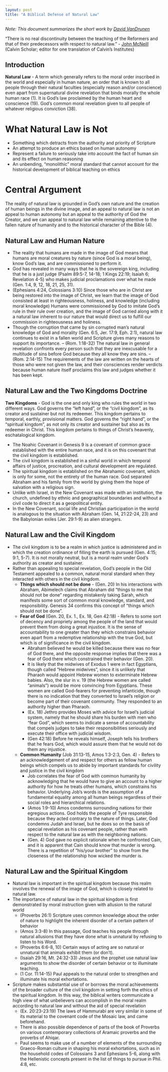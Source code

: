 ```yaml
---
layout: post
title: "A Biblical Defense of Natural Law"
---
```


*Note: This document summarizes the short work by [David VanDrunen](https://www.wscal.edu/academics/faculty/david-vandrunen)*

“There is no real discontinuity between the teaching of the Reformers and that of their predecessors with respect to natural law.” - [John McNeill](https://en.wikipedia.org/wiki/John_T._McNeill) (Calvin Scholar; editor for one translation of Calvin’s Institutes)
## Introduction
**Natural Law** - A term which generally refers to the moral order inscribed in the world and especially in human nature, an order that is known to all people through their natural faculties (especially reason and/or conscience) even apart from supernatural divine revelation that binds morally the whole human race (1).
It is God’s law proclaimed by the human heart and conscience (19).
God’s common moral revelation given to all people of whatever religious conviction (38).

# What Natural Law is Not
* Something which detracts from the authority and priority of Scripture
* An attempt to produce an ethics based on human autonomy
* Represent a failure to seriously take into account the fact of human sin and its effect on human reasoning
* An unbending, “monolithic” moral standard that cannot account for the historical development of biblical teaching on ethics

# Central Argument
The reality of natural law is grounded in God’s own nature and the creation of human beings in the divine image, and an appeal to natural law is not an appeal to human autonomy but an appeal to the authority of God the Creator, and we can appeal to natural law while remaining attentive to the fallen nature of humanity and to the historical character of the Bible (4).

## Natural Law and Human Nature
* The reality that humans are made in the image of God means that humans are moral creatures by nature (since God is a moral being), know God’s law, and are commissioned to perform it.
* God has revealed in many ways that he is the sovereign king, including that he is a just judge (Psalm 89:5-7, 14-18; 1 Kings 22:19; Isaiah 6; Revelation 4-5) who makes judicial proclamations over what he made (Gen. 1:4, 9, 12, 18, 21, 25, 31).
* (Ephesians 4:24, Colossians 3:10) Since those who are in Christ are being restored into the image of Christ, we learn that the image of God consisted at least in righteousness, holiness, and knowledge (including moral knowledge)
Humans were commissioned by God to imitate God’s rule in their rule over creation, and the image of God carried along with it a natural law inherent to our nature that would direct us to fulfill our commission in righteousness and holiness.
* Though the corruption that came by sin corrupted man’s natural knowledge of God and morality (Gen. 6:5, Jer. 17:9, Eph. 2:1), natural law continues to exist in a fallen world and Scripture gives many reasons to support its importance.
– (Rom. 1:18-32) The natural law in general revelation confronts every person such that they are inexcusable for a multitude of sins before God because they all know they are sins.
– (Rom. 2:14-15) The requirements of the law are written on the hearts of those who were not given the law, and their consciences render verdicts because human nature itself proclaims this law and judges whether it has been kept.

## Natural Law and the Two Kingdoms Doctrine
**Two Kingdoms** - God is the one and only king who rules the world in two different ways. God governs the “left hand”, or the “civil kingdom”, as its creator and sustainer but not its redeemer. This kingdom pertains to temporal, earthly, provisional matters. God governs the “right hand”, or the “spiritual kingdom”, as not only its creator and sustainer but also as its redeemer in Christ. This kingdom pertains to things of Christ’s heavenly, eschatalogical kingdom.
* The Noahic Covenant in Genesis 9 is a covenant of common grace established with the entire human race, and it is on this covenant that the civil kingdom is established.
* The civil kingdom is established in a sinful world in which temporal affairs of justice, procreation, and cultural development are regulated.
* The spiritual kingdom is established on the Abrahamic covenant, which is only for some, not the entirety of the human race. God separated Abraham and his family from the world by giving them the hope of salvation with a religious sign.
* Unlike with Israel, in the New Covenant was made with an institution, the church, undefined by ethnic and geographical boundaries and without a civil code to direct it as a geopolitical entity.
* In the New Covenant, social life and Christian participation in the world is analogous to the situation with Abraham (Gen. 14, 21:22-24, 23) and the Babylonian exiles (Jer. 29:1-9) as alien strangers.

## Natural Law and the Civil Kingdom
* The civil kingdom is to be a realm in which justice is administered and in which the creation ordinance of filling the earth is pursued (Gen. 4:15; 9:1, 5-7). It is not morally neutral, but is a moral realm under God’s authority as creator and sustainer.
* Rather than appealing to special revelation, God’s people in the Old Testament appealed to a common, natural moral standard when they interacted with others in the civil kingdom.
    * **Things which should not be done** - (Gen. 20) In his interactions with Abraham, Abimelech claims that Abraham did “things to me that should not be done” regarding mistakenly taking Sarah, which manifests some sort of common moral knowledge, standard, and responsibility. Genesis 34 confirms this concept of “things which should not be done”.
    * **Fear of God** (Gen. 20, Ex. 1., Ex. 18, Gen 42:18) - Refers to some sort of decency and propriety among the people of the land that would prevent them from doing a great injustice. It is the sense of accountability to one greater than they which constrains behavior even apart from a redemptive relationship with the true God, but which is of significance in the civil kingdom.
        * Abraham believed he would be killed because there was no fear of God there, and the opposite response implies that there was a fear of God there which constrained their behavior (Gen. 20).
        * It is likely that the midwives of Exodus 1 were in fact Egyptians, though called “Hebrew midwives”, since it is unlikely that Pharaoh would appoint Hebrew women to exterminate Hebrew babies. Also, the slur in v. 19 (the Hebrew women are called “animals”) would be more convincing from Egyptians. These women are called God-fearers for preventing infanticide, though there is no indication that they converted to Israel’s religion or become part of their covenant community. They responded to an authority higher than Pharaoh.
        * (Ex. 18) Jethro provides Moses with advice for Israel’s judicial system, namely that he should share his burden with men who “fear God”, which seems to indicate a sense of accountability that compels judges to take their responsibilities seriously and execute their office with judicial wisdom.
        * (Gen 42:18) Before he reveals himself, Joseph tells his brothers that he fears God, which would assure them that he would not do them any injustice.
    * **Common Humanity** (Job 31:13-15, Amos 1:3-2:3, Gen. 4) - Refers to an acknowledgement of and respect for others as fellow human beings which compels us to abide by important standards for civility and justice in the civil kingdom
        * Job correlates the fear of God with common humanity by acknowledging that he would have to give an account to a higher authority for how he treats other humans, which constrains his behavior. Underlying Job’s words is the assumption of a fundamental equality among all human beings regardless of their social roles and hierarchical relations.
        * (Amos 1:9-10) Amos condemns surrounding nations for their egregious actions. God holds the people of Tyre responsible because they acted contrary to the nature of things. Later, God condemns Judah and Israel, but he does so on the basis of special revelation as his covenant people, rather than with respect to the natural law as with the neighboring nations.
        * (Gen. 4) God gave no explicit rationale when he confronted Cain, and it is apparent that Cain should know that murder is wrong. There is a repetition of “his/your brother” to show from the closeness of the relationship how wicked the murder is.

## Natural Law and the Spiritual Kingdom
* Natural law is important in the spiritual kingdom because this realm involves the renewal of the image of God, which is closely related to natural law.
* The importance of natural law in the spiritual kingdom is first demonstrated by moral instruction given with allusion to the natural world
    * (Proverbs 26:1) Scripture uses common knowledge about the order of nature to highlight the inherent disorder of a certain pattern of behavior
    * (Amos 3:3-8) In this passage, God teaches his people through natural allusions that they have done what is unnatural by refusing to listen to his Word.
    * (Proverbs 6:6-8, 10) Certain ways of acting are so natural or unnatural that animals exhibit them (or don’t).
    * (Isaiah 29:16, Mt. 24:32-33) Jesus and the prophet use natural law arguments to show the disorder of certain behavior or to illuminate teaching.
    * (1 Cor. 11:14-15) Paul appeals to the natural order to strengthen and illuminate his moral exhortations.
* Scripture makes substantial use of or borrows the moral achievements of the broader culture of the civil kingdom in setting forth the ethics of the spiritual kingdom. In this way, the biblical writers communicate a high view of what unbelievers can accomplish in the moral realm according to natural law and without the aid of special revelation
    * (Ex. 20:23-23:19) The laws of Hammurabi are very similar in some of its material to the covenant code of the Mosaic law, and came beforehand.
    * There is also possible dependence of parts of the book of Proverbs on various contemporary collections of Aramaic proverbs and the proverbs of Ahiqar.
    * Paul seems to make use of a number of elements of the surrounding Graeco-Roman culture in shaping his moral exhortations, such as in the household codes of Colossians 3 and Ephesians 5-6, along with the Hellenistic concepts present in the list of things to pursue in Phil. 4:8, etc.


